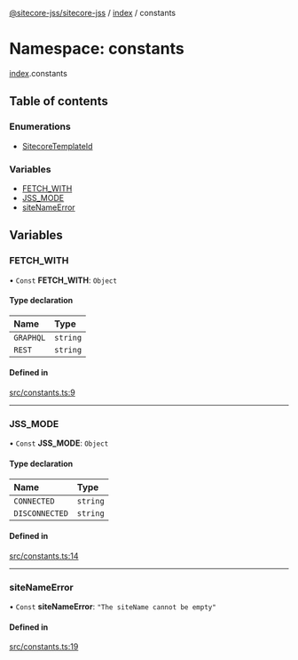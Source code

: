 [@sitecore-jss/sitecore-jss](../README.md) / [index](index.md) / constants

# Namespace: constants

[index](index.md).constants

## Table of contents

### Enumerations

- [SitecoreTemplateId](../enums/index.constants.SitecoreTemplateId.md)

### Variables

- [FETCH_WITH](index.constants.md#fetch_with)
- [JSS_MODE](index.constants.md#jss_mode)
- [siteNameError](index.constants.md#sitenameerror)

## Variables

### FETCH_WITH

• `Const` **FETCH_WITH**: `Object`

#### Type declaration

| Name      | Type     |
| :-------- | :------- |
| `GRAPHQL` | `string` |
| `REST`    | `string` |

#### Defined in

[src/constants.ts:9](https://github.com/Sitecore/jss/blob/19e6229c3/packages/sitecore-jss/src/constants.ts#L9)

---

### JSS_MODE

• `Const` **JSS_MODE**: `Object`

#### Type declaration

| Name           | Type     |
| :------------- | :------- |
| `CONNECTED`    | `string` |
| `DISCONNECTED` | `string` |

#### Defined in

[src/constants.ts:14](https://github.com/Sitecore/jss/blob/19e6229c3/packages/sitecore-jss/src/constants.ts#L14)

---

### siteNameError

• `Const` **siteNameError**: `"The siteName cannot be empty"`

#### Defined in

[src/constants.ts:19](https://github.com/Sitecore/jss/blob/19e6229c3/packages/sitecore-jss/src/constants.ts#L19)
